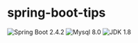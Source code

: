 # spring-boot-tips
![Spring Boot 2.4.2](https://img.shields.io/badge/Spring%20Boot-2.4.2-brightgreen.svg)
![Mysql 8.0](https://img.shields.io/badge/Mysql-8.0-blue.svg)
![JDK 1.8](https://img.shields.io/badge/JDK-1.8-brightgreen.svg)
